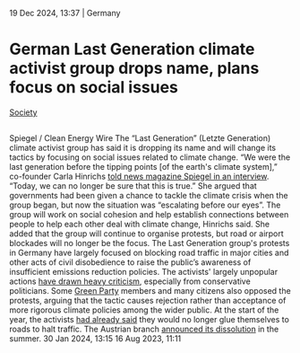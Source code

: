 19 Dec 2024, 13:37
| 
Germany
# German Last Generation climate activist group drops name, plans focus on social issues
[Society](https://www.cleanenergywire.org/topics/Society)
## 
Spiegel / Clean Energy Wire
The “Last Generation” (Letzte Generation) climate activist group has said it is dropping its name and will change its tactics by focusing on social issues related to climate change. “We were the last generation before the tipping points [of the earth's climate system],” co-founder Carla Hinrichs [told news magazine Spiegel in an interview](https://www.spiegel.de/politik/deutschland/klimaaktivistin-carla-hinrichs-wir-sind-nicht-mehr-die-letzte-generation-a-74fbdfdc-f2aa-4fba-bbfa-a1dcd2e15947). “Today, we can no longer be sure that this is true.” She argued that governments had been given a chance to tackle the climate crisis when the group began, but now the situation was “escalating before our eyes”.
The group will work on social cohesion and help establish connections between people to help each other deal with climate change, Hinrichs said. She added that the group will continue to organise protests, but road or airport blockades will no longer be the focus.
The Last Generation group's protests in Germany have largely focused on blocking road traffic in major cities and other acts of civil disobedience to raise the public’s awareness of insufficient emissions reduction policies. The activists' largely unpopular actions [have drawn heavy criticism](https://www.cleanenergywire.org/news/europe-cracking-down-radical-climate-protests), especially from conservative politicians. Some [Green Party](https://www.cleanenergywire.org/experts/green-party) members and many citizens also opposed the protests, arguing that the tactic causes rejection rather than acceptance of more rigorous climate policies among the wider public.
At the start of the year, the activists [had already said](https://www.cleanenergywire.org/news/germanys-last-generation-climate-activists-announce-strategy-change-ditch-roadblock-protests) they would no longer glue themselves to roads to halt traffic. The Austrian branch [announced its dissolution](https://www.cleanenergywire.org/news/no-prospects-success-austrian-branch-climate-activist-group-last-generation-disbands) in the summer.
30 Jan 2024, 13:15
16 Aug 2023, 11:11